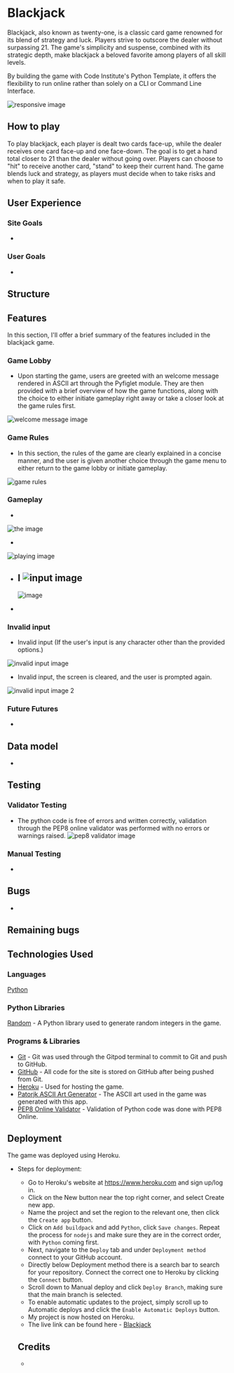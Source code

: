 # Blackjack

Blackjack, also known as twenty-one, is a classic card game renowned for its blend of strategy and luck. Players strive to outscore the dealer without surpassing 21. The game's simplicity and suspense, combined with its strategic depth, make blackjack a beloved favorite among players of all skill levels.

By building the game with Code Institute's Python Template, it offers the flexibility to run online rather than solely on a CLI or Command Line Interface.

![responsive image](documentation/mockup.PNG)


## How to play

To play blackjack, each player is dealt two cards face-up, while the dealer receives one card face-up and one face-down. The goal is to get a hand total closer to 21 than the dealer without going over. Players can choose to "hit" to receive another card, "stand" to keep their current hand. The game blends luck and strategy, as players must decide when to take risks and when to play it safe. 

## User Experience

### Site Goals
- 

### User Goals
- 

## Structure


## Features

In this section, I'll offer a brief summary of the features included in the blackjack game.

### Game Lobby

- Upon starting the game, users are greeted with an welcome message rendered in ASCII art through the Pyfiglet module. They are then provided with a brief overview of how the game functions, along with the choice to either initiate gameplay right away or take a closer look at the game rules first.

![welcome message image](documentation/welcome.PNG)

### Game Rules

- In this section, the rules of the game are clearly explained in a concise manner, and the user is given another choice through the game menu to either return to the game lobby or initiate gameplay.

![game rules](documentation/rules.PNG)

### Gameplay

- 

  ![the image]( )

- 

![playing  image]()

- I
  ![input image]()
  - 

  ![image]()

 - 

### Invalid input

 - Invalid input (If the user's input is any character other than the provided options.)

![invalid input image](documentation/wronginput.PNG)

- Invalid input,  the screen is cleared, and the user is prompted again.

![invalid input image 2](documentation/wronginput2.PNG)

 ### Future Futures

 - 

 ## Data model

 - 


 ## Testing

 ### Validator Testing

 - The python code is free of errors and written correctly, validation through the PEP8 online validator was performed with no errors or warnings raised.
 ![pep8 validator image]()


### Manual Testing

- 

## Bugs

- 

## Remaining bugs



## Technologies Used

### Languages
[Python](https://www.python.org/)

### Python Libraries

[Random](https://docs.python.org/3/library/random.html) - A Python library used to generate random integers in the game.

### Programs & Libraries
- [Git](https://git-scm.com/) -  Git was used through the Gitpod terminal to commit to Git and push to GitHub.
- [GitHub](https://github.com/) - All code for the site is stored on GitHub after being pushed from Git.
- [Heroku](https://id.heroku.com/login) - Used for hosting the game.
- [Patorjk ASCII Art Generator](https://patorjk.com/software/taag/#p=display&f=Graffiti&t=Type%20Something%20) - The ASCII art used in the game was generated with this app.
- [PEP8 Online Validator](https://pep8ci.herokuapp.com/) - Validation of Python code was done with PEP8 Online.



## Deployment

 The game was deployed using Heroku. 
 - Steps for deployment:
   - Go to Heroku's website at https://www.heroku.com and sign up/log in.
   - Click on the New button near the top right corner, and select Create new app.
   - Name the project and set the region to the relevant one, then click the ```Create app``` button.
   - Click on ```Add buildpack``` and add ```Python```, click ```Save changes```. Repeat the process for ```nodejs``` and make sure they are in the correct order, with ```Python``` coming first.
   - Next, navigate to the ```Deploy``` tab and under ```Deployment method``` connect to your GitHub account.
   - Directly below Deployment method there is a search bar to search for your repository. Connect the correct one to Heroku by clicking the ```Connect``` button.
   - Scroll down to Manual deploy and click ```Deploy Branch```, making sure that the main branch is selected.
   - To enable automatic updates to the project, simply scroll up to Automatic deploys and click the ```Enable Automatic Deploys``` button.
   - My project is now hosted on Heroku.
   - The live link can be found here - [Blackjack](https://play-blackjack-c03d4ce79b7f.herokuapp.com/)

   ## Credits

   - 